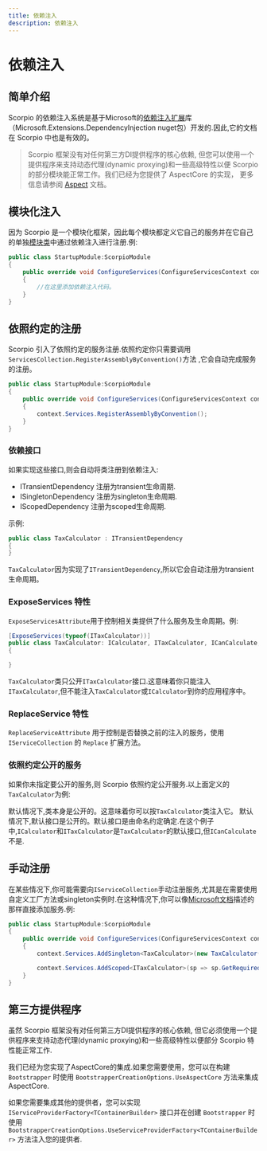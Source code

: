 ```yaml
---
title: 依赖注入
description: 依赖注入
---
```


# 依赖注入

## 简单介绍

Scorpio 的依赖注入系统是基于Microsoft的[依赖注入扩展](https://docs.microsoft.com/en-us/aspnet/core/fundamentals/dependency-injection)库（Microsoft.Extensions.DependencyInjection nuget包）开发的.因此,它的文档在 Scorpio 中也是有效的。

>Scorpio 框架没有对任何第三方DI提供程序的核心依赖, 但您可以使用一个提供程序来支持动态代理(dynamic proxying)和一些高级特性以便 Scorpio 的部分模块能正常工作。我们已经为您提供了 AspectCore 的实现， 更多信息请参阅 [Aspect](aspect.md) 文档。

## 模块化注入

因为 Scorpio 是一个模块化框架，因此每个模块都定义它自己的服务并在它自己的单独[模块类](modularity.md)中通过依赖注入进行注册.例:

``` cs
public class StartupModule:ScorpioModule
{
    public override void ConfigureServices(ConfigureServicesContext context)
    {
        //在这里添加依赖注入代码。
    }
}
```

## 依照约定的注册

Scorpio 引入了依照约定的服务注册.依照约定你只需要调用 `ServicesCollection.RegisterAssemblyByConvention()`方法 ,它会自动完成服务的注册。

``` cs
public class StartupModule:ScorpioModule
{
    public override void ConfigureServices(ConfigureServicesContext context)
    {
        context.Services.RegisterAssemblyByConvention();
    }
}
```

### 依赖接口

如果实现这些接口,则会自动将类注册到依赖注入:

+ ITransientDependency 注册为transient生命周期.
+ ISingletonDependency 注册为singleton生命周期.
+ IScopedDependency 注册为scoped生命周期.

示例:

``` cs
public class TaxCalculator : ITransientDependency
{
}
```

`TaxCalculator`因为实现了`ITransientDependency`,所以它会自动注册为transient生命周期。

### ExposeServices 特性

`ExposeServicesAttribute`用于控制相关类提供了什么服务及生命周期。例:

``` cs
[ExposeServices(typeof(ITaxCalculator))]
public class TaxCalculator: ICalculator, ITaxCalculator, ICanCalculate, ITransientDependency
{

}
```

`TaxCalculator`类只公开`ITaxCalculator`接口.这意味着你只能注入`ITaxCalculator`,但不能注入`TaxCalculator`或`ICalculator`到你的应用程序中。

### ReplaceService 特性

`ReplaceServiceAttribute` 用于控制是否替换之前的注入的服务，使用 `IServiceCollection` 的 `Replace` 扩展方法。


### 依照约定公开的服务

如果你未指定要公开的服务,则 Scorpio 依照约定公开服务.以上面定义的`TaxCalculator`为例:

默认情况下,类本身是公开的。这意味着你可以按`TaxCalculator`类注入它。
默认情况下,默认接口是公开的。默认接口是由命名约定确定.在这个例子中,`ICalculator`和`ITaxCalculator`是`TaxCalculator`的默认接口,但`ICanCalculate`不是.

## 手动注册

在某些情况下,你可能需要向`IServiceCollection`手动注册服务,尤其是在需要使用自定义工厂方法或singleton实例时.在这种情况下,你可以像[Microsoft文档](https://docs.microsoft.com/en-us/aspnet/core/fundamentals/dependency-injection)描述的那样直接添加服务.例:

``` cs
public class StartupModule:ScorpioModule
{
    public override void ConfigureServices(ConfigureServicesContext context)
    {
        context.Services.AddSingleton<TaxCalculator>(new TaxCalculator(taxRatio: 0.18));

        context.Services.AddScoped<ITaxCalculator>(sp => sp.GetRequiredService<TaxCalculator>());
    }
}
```

## 第三方提供程序

虽然 Scorpio 框架没有对任何第三方DI提供程序的核心依赖, 但它必须使用一个提供程序来支持动态代理(dynamic proxying)和一些高级特性以便部分 Scorpio 特性能正常工作.

我们已经为您实现了AspectCore的集成.如果您需要使用，您可以在构建 `Bootstrapper` 时使用 `BootstrapperCreationOptions.UseAspectCore` 方法来集成 AspectCore.

如果您需要集成其他的提供者，您可以实现 `IServiceProviderFactory<TContainerBuilder>` 接口并在创建 `Bootstrapper` 时使用 `BootstrapperCreationOptions.UseServiceProviderFactory<TContainerBuilder>` 方法注入您的提供者.
